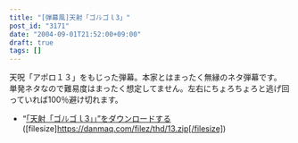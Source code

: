 ```yaml
---
title: "[弾幕風]天射「ゴﾉﾚゴｌЗ」"
post_id: "3171"
date: "2004-09-01T21:52:00+09:00"
draft: true
tags: []
---
```



天呪「アポロ１３」をもじった弾幕。本家とはまったく無縁のネタ弾幕です。 単発ネタなので難易度はまったく想定してません。左右にちょろちょろと逃げ回っていれば100％避け切れます。

  * “[「天射「ゴﾉﾚゴｌЗ」」”をダウンロードする](/filez/thd/13.zip)([filesize]https://danmaq.com/filez/thd/13.zip[/filesize])
